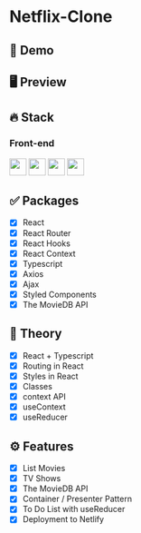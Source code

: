 # Netflix-Clone

## 🔗 Demo

## 🖥 Preview

## 🔥 Stack
### Front-end
<img height="30" src="https://img.shields.io/badge/React-black?style=for-the-badge&logo=React&logoColor=#61DAFB"/> <img height="30" src="https://img.shields.io/badge/Javascript-black?style=for-the-badge&logo=Javascript&logoColor=F7DF1E"/>
<img height="30" src="https://img.shields.io/badge/Typescript-black?style=for-the-badge&logo=Typescript&logoColor=3178C6"/>
<img height="30" src="https://img.shields.io/badge/Netlify-black?style=for-the-badge&logo=Netlify&logoColor=00C7B7"/>

## ✅ Packages
- [x] React
- [x] React Router
- [x] React Hooks
- [x] React Context
- [x] Typescript
- [x] Axios
- [x] Ajax
- [x] Styled Components
- [x] The MovieDB API

## 📖 Theory
- [x] React + Typescript
- [x] Routing in React
- [x] Styles in React
- [x] Classes
- [x] context API
- [x] useContext
- [x] useReducer

## ⚙ Features
- [x] List Movies
- [x] TV Shows
- [x] The MovieDB API
- [x] Container / Presenter Pattern
- [x] To Do List with useReducer
- [x] Deployment to Netlify
